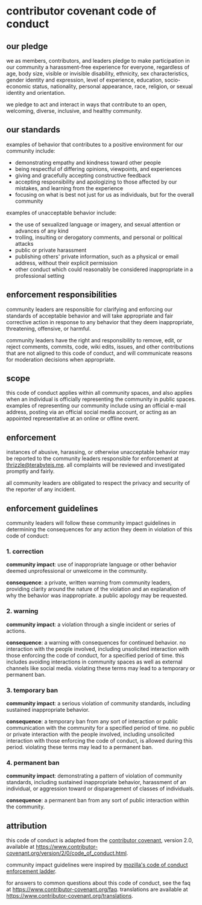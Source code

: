 # contributor covenant code of conduct

## our pledge

we as members, contributors, and leaders pledge to make participation in our
community a harassment-free experience for everyone, regardless of age, body
size, visible or invisible disability, ethnicity, sex characteristics, gender
identity and expression, level of experience, education, socio-economic status,
nationality, personal appearance, race, religion, or sexual identity
and orientation.

we pledge to act and interact in ways that contribute to an open, welcoming,
diverse, inclusive, and healthy community.

## our standards

examples of behavior that contributes to a positive environment for our
community include:

* demonstrating empathy and kindness toward other people
* being respectful of differing opinions, viewpoints, and experiences
* giving and gracefully accepting constructive feedback
* accepting responsibility and apologizing to those affected by our mistakes,
  and learning from the experience
* focusing on what is best not just for us as individuals, but for the
  overall community

examples of unacceptable behavior include:

* the use of sexualized language or imagery, and sexual attention or
  advances of any kind
* trolling, insulting or derogatory comments, and personal or political attacks
* public or private harassment
* publishing others' private information, such as a physical or email
  address, without their explicit permission
* other conduct which could reasonably be considered inappropriate in a
  professional setting

## enforcement responsibilities

community leaders are responsible for clarifying and enforcing our standards of
acceptable behavior and will take appropriate and fair corrective action in
response to any behavior that they deem inappropriate, threatening, offensive,
or harmful.

community leaders have the right and responsibility to remove, edit, or reject
comments, commits, code, wiki edits, issues, and other contributions that are
not aligned to this code of conduct, and will communicate reasons for moderation
decisions when appropriate.

## scope

this code of conduct applies within all community spaces, and also applies when
an individual is officially representing the community in public spaces.
examples of representing our community include using an official e-mail address,
posting via an official social media account, or acting as an appointed
representative at an online or offline event.

## enforcement

instances of abusive, harassing, or otherwise unacceptable behavior may be
reported to the community leaders responsible for enforcement at
thrizzle@terabyteis.me.
all complaints will be reviewed and investigated promptly and fairly.

all community leaders are obligated to respect the privacy and security of the
reporter of any incident.

## enforcement guidelines

community leaders will follow these community impact guidelines in determining
the consequences for any action they deem in violation of this code of conduct:

### 1. correction

**community impact**: use of inappropriate language or other behavior deemed
unprofessional or unwelcome in the community.

**consequence**: a private, written warning from community leaders, providing
clarity around the nature of the violation and an explanation of why the
behavior was inappropriate. a public apology may be requested.

### 2. warning

**community impact**: a violation through a single incident or series
of actions.

**consequence**: a warning with consequences for continued behavior. no
interaction with the people involved, including unsolicited interaction with
those enforcing the code of conduct, for a specified period of time. this
includes avoiding interactions in community spaces as well as external channels
like social media. violating these terms may lead to a temporary or
permanent ban.

### 3. temporary ban

**community impact**: a serious violation of community standards, including
sustained inappropriate behavior.

**consequence**: a temporary ban from any sort of interaction or public
communication with the community for a specified period of time. no public or
private interaction with the people involved, including unsolicited interaction
with those enforcing the code of conduct, is allowed during this period.
violating these terms may lead to a permanent ban.

### 4. permanent ban

**community impact**: demonstrating a pattern of violation of community
standards, including sustained inappropriate behavior,  harassment of an
individual, or aggression toward or disparagement of classes of individuals.

**consequence**: a permanent ban from any sort of public interaction within
the community.

## attribution

this code of conduct is adapted from the [contributor covenant][homepage],
version 2.0, available at
https://www.contributor-covenant.org/version/2/0/code_of_conduct.html.

community impact guidelines were inspired by [mozilla's code of conduct
enforcement ladder](https://github.com/mozilla/diversity).

[homepage]: https://www.contributor-covenant.org

for answers to common questions about this code of conduct, see the faq at
https://www.contributor-covenant.org/faq. translations are available at
https://www.contributor-covenant.org/translations.
